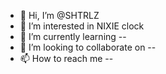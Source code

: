 - 👋 Hi, I’m @SHTRLZ
- 👀 I’m interested in NIXIE clock
- 🌱 I’m currently learning --
- 💞️ I’m looking to collaborate on --
- 📫 How to reach me --

<!---
SHTRLZ/SHTRLZ is a ✨ special ✨ repository because its `README.md` (this file) appears on your GitHub profile.
You can click the Preview link to take a look at your changes.
--->
